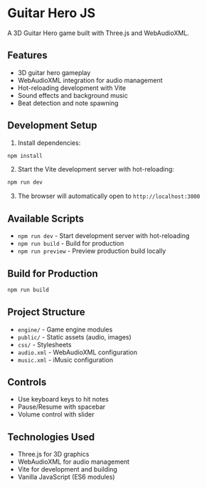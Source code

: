 # Guitar Hero JS

A 3D Guitar Hero game built with Three.js and WebAudioXML.

## Features

- 3D guitar hero gameplay
- WebAudioXML integration for audio management
- Hot-reloading development with Vite
- Sound effects and background music
- Beat detection and note spawning

## Development Setup

1. Install dependencies:

```bash
npm install
```

2. Start the Vite development server with hot-reloading:

```bash
npm run dev
```

3. The browser will automatically open to `http://localhost:3000`

## Available Scripts

- `npm run dev` - Start development server with hot-reloading
- `npm run build` - Build for production
- `npm run preview` - Preview production build locally

## Build for Production

```bash
npm run build
```

## Project Structure

- `engine/` - Game engine modules
- `public/` - Static assets (audio, images)
- `css/` - Stylesheets
- `audio.xml` - WebAudioXML configuration
- `music.xml` - iMusic configuration

## Controls

- Use keyboard keys to hit notes
- Pause/Resume with spacebar
- Volume control with slider

## Technologies Used

- Three.js for 3D graphics
- WebAudioXML for audio management
- Vite for development and building
- Vanilla JavaScript (ES6 modules)
